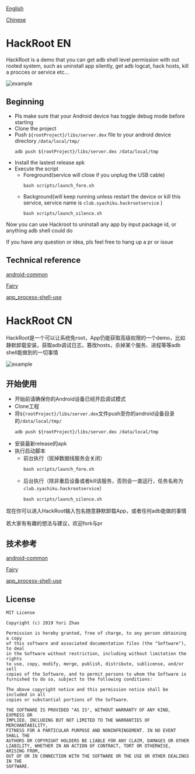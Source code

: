 [English](#hackroot-en)

[Chinese](#hackroot-cn)

# HackRoot EN
HackRoot is a demo that you can get adb shell level permission with out rooted system, such as uninstall app silently, get adb logcat, hack hosts, kill a procces or service etc...  

![example](https://github.com/zjkhiyori/hack-root/blob/master/example/example.gif)

## Beginning
* Pls make sure that your Android device has toggle debug mode before starting
* Clone the project
* Push `${rootProject}/libs/server.dex` file to your android device directory `/data/local/tmp/`
    ```
    adb push ${rootProject}/libs/server.dex /data/local/tmp
    ```
* Install the lastest release apk
* Execute the script
    * Foreground(service will close if you unplug the USB cable)
        ```
        bash scripts/launch_fore.sh 
        ```
    * Background(will keep running unless restart the device or kill this service, service name is `club.syachiku.hackrootservice` )
        ```
        bash scripts/launch_silence.sh 
        ```
        
Now you can use Hackroot to uninstall any app by input package id, or anything adb shell could do

If you have any question or idea, pls feel free to hang up a pr or issue

## Technical reference

[android-common](https://github.com/Trinea/android-common)

[Fairy](https://github.com/Zane96/Fairy)

[app_process-shell-use](https://github.com/gtf35/app_process-shell-use)



# HackRoot CN
HackRoot是一个可以让系统免root，App仍能获取高级权限的一个demo，比如静默卸载安装，获取adb调试日志，篡改hosts，杀掉某个服务、进程等等adb shell能做到的一切事情

![example](https://github.com/zjkhiyori/hack-root/blob/master/example/example.gif)

## 开始使用
* 开始前请确保你的Android设备已经开启调试模式
* Clone工程
* 将`${rootProject}/libs/server.dex`文件push至你的android设备目录的`/data/local/tmp/`
    ```
    adb push ${rootProject}/libs/server.dex /data/local/tmp
    ```
* 安装最新release的apk
* 执行启动脚本
    * 前台执行（拔掉数据线服务会关闭）
        ```
        bash scripts/launch_fore.sh 
        ```
    * 后台执行（除非重启设备或者kill该服务，否则会一直运行，任务名称为`club.syachiku.hackrootservice`）
        ```
        bash scripts/launch_silence.sh 
        ```
现在你可以进入HackRoot输入包名随意静默卸载App，或者任何adb能做的事情

若大家有有趣的想法与建议，欢迎fork与pr

## 技术参考

[android-common](https://github.com/Trinea/android-common)

[Fairy](https://github.com/Zane96/Fairy)

[app_process-shell-use](https://github.com/gtf35/app_process-shell-use)

## License
```
MIT License

Copyright (c) 2019 Yori Zhao

Permission is hereby granted, free of charge, to any person obtaining a copy
of this software and associated documentation files (the "Software"), to deal
in the Software without restriction, including without limitation the rights
to use, copy, modify, merge, publish, distribute, sublicense, and/or sell
copies of the Software, and to permit persons to whom the Software is
furnished to do so, subject to the following conditions:

The above copyright notice and this permission notice shall be included in all
copies or substantial portions of the Software.

THE SOFTWARE IS PROVIDED "AS IS", WITHOUT WARRANTY OF ANY KIND, EXPRESS OR
IMPLIED, INCLUDING BUT NOT LIMITED TO THE WARRANTIES OF MERCHANTABILITY,
FITNESS FOR A PARTICULAR PURPOSE AND NONINFRINGEMENT. IN NO EVENT SHALL THE
AUTHORS OR COPYRIGHT HOLDERS BE LIABLE FOR ANY CLAIM, DAMAGES OR OTHER
LIABILITY, WHETHER IN AN ACTION OF CONTRACT, TORT OR OTHERWISE, ARISING FROM,
OUT OF OR IN CONNECTION WITH THE SOFTWARE OR THE USE OR OTHER DEALINGS IN THE
SOFTWARE.
```
